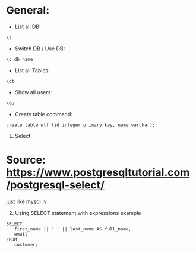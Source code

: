 # General: 
- List all DB:
```
\l
```
- Switch DB / Use DB:
```
\c db_name
```
- List all Tables:
```
\dt
```
- Show all users:
```
\du
```
- Create table command:
```
create table wtf (id integer primary key, name varchar);
```


1. Select 
# Source: https://www.postgresqltutorial.com/postgresql-select/
just like mysql :v 

2. Using SELECT statement with expressions example
```
SELECT 
   first_name || ' ' || last_name AS full_name,
   email
FROM 
   customer;
```

